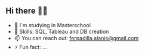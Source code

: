 ## Hi there 👋✨

- 📓 I´m studying in Masterschool
- 🌱 Skills: SQL, Tableau and DB creation
- 📫 You can reach out: ferpadilla.alanis@gmail.com
- ⚡ Fun fact: ...
